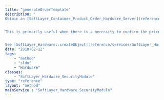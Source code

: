 ```yaml
---
title: "generateOrderTemplate"
description: "
Obtain an [SoftLayer_Container_Product_Order_Hardware_Server](reference/datatypes/SoftLayer_Container_Product_Order_Hardware_Server) that can be sent to [SoftLayer_Product_Order::verifyOrder](reference/services/SoftLayer_Product_Order/verifyOrder) or [SoftLayer_Product_Order::placeOrder](reference/services/SoftLayer_Product_Order/placeOrder). 


This is primarily useful when there is a necessity to confirm the price which will be charged for an order. 


See [SoftLayer_Hardware::createObject](reference/services/SoftLayer_Hardware/createObject) for specifics on the requirements of the template object parameter. "
date: "2018-02-12"
tags:
    - "method"
    - "sldn"
    - "Hardware"
classes:
    - "SoftLayer_Hardware_SecurityModule"
type: "reference"
layout: "method"
mainService : "SoftLayer_Hardware_SecurityModule"
---
```

